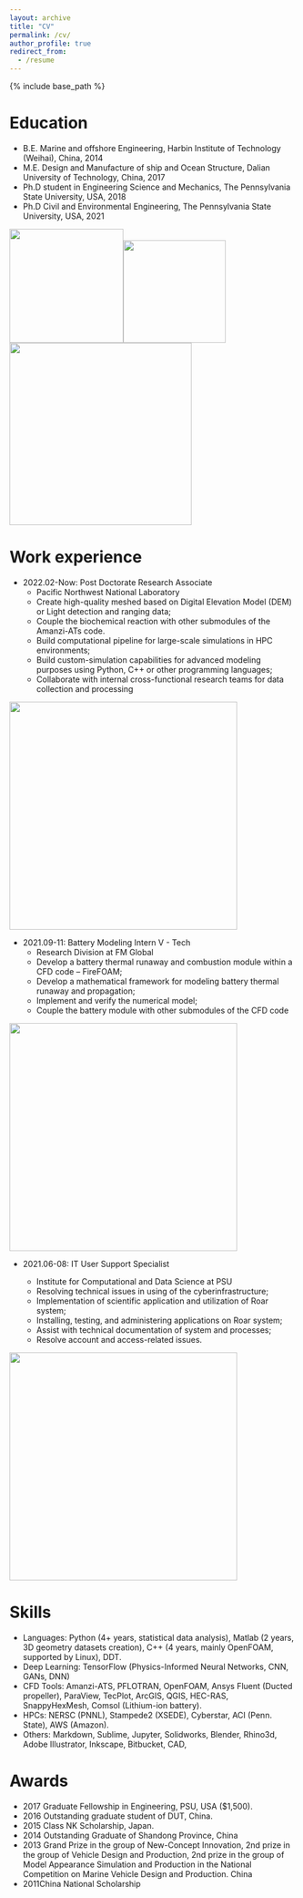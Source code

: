 ```yaml
---
layout: archive
title: "CV"
permalink: /cv/
author_profile: true
redirect_from:
  - /resume
---
```


{% include base_path %}

Education
======
* B.E. Marine and offshore Engineering, Harbin Institute of Technology (Weihai), China, 2014
* M.E. Design and Manufacture of ship and Ocean Structure, Dalian University of Technology, China, 2017
* Ph.D student in Engineering Science and Mechanics, The Pennsylvania State University, USA, 2018
* Ph.D Civil and Environmental Engineering, The Pennsylvania State University, USA, 2021


<img src="https://user-images.githubusercontent.com/21980320/185760122-e764de99-33ad-427e-9089-dee3d833caa4.gif" width="200" /><img src="https://user-images.githubusercontent.com/21980320/185761493-7dae5637-c795-4dfa-a640-df68ddbab4cc.png" width="180" /><img src="https://user-images.githubusercontent.com/21980320/185761556-084add62-10db-400c-87ff-0959cba83796.jpg" width="320" />



Work experience
======
* 2022.02-Now: Post Doctorate Research Associate
  * Pacific Northwest National Laboratory
  * Create high-quality meshed based on Digital Elevation Model (DEM) or Light detection and ranging data;
  * Couple the biochemical reaction with other submodules of the Amanzi-ATs code.
  * Build computational pipeline for large-scale simulations in HPC environments;
  * Build custom-simulation capabilities for advanced modeling purposes using Python, C++ or other programming languages;
  * Collaborate with internal cross-functional research teams for data collection and processing
<img src="https://user-images.githubusercontent.com/21980320/185761624-a995618d-5533-4249-8a70-e24652679187.png" width="400" />

* 2021.09-11: Battery Modeling Intern V - Tech
  * Research Division at FM Global
  * Develop a battery thermal runaway and combustion module within a CFD code – FireFOAM;
  * Develop a mathematical framework for modeling battery thermal runaway and propagation;
  * Implement and verify the numerical model;
  * Couple the battery module with other submodules of the CFD code
<img src="https://user-images.githubusercontent.com/21980320/185761696-c15fcf3a-2cac-4e80-99e4-476f3616b936.jpg" width="400" />


* 2021.06-08: IT User Support Specialist

  * Institute for Computational and Data Science at PSU 
  * Resolving technical issues in using of the cyberinfrastructure;
  * Implementation of scientific application and utilization of Roar system;
  * Installing, testing, and administering applications on Roar system;
  * Assist with technical documentation of system and processes;
  * Resolve account and access-related issues.
  
<img src="https://user-images.githubusercontent.com/21980320/185761840-ad063827-c1a9-409e-ad06-e8fbae2d2965.jpg" width="400" />


Skills
======
* Languages: Python (4+ years, statistical data analysis), Matlab (2 years, 3D geometry datasets
creation), C++ (4 years, mainly OpenFOAM, supported by Linux), DDT.
* Deep Learning: TensorFlow (Physics-Informed Neural Networks, CNN, GANs, DNN)
* CFD Tools: Amanzi-ATS, PFLOTRAN, OpenFOAM, Ansys Fluent (Ducted propeller), ParaView,
TecPlot, ArcGIS, QGIS, HEC-RAS, SnappyHexMesh, Comsol (Lithium-ion battery).
* HPCs: NERSC (PNNL), Stampede2 (XSEDE), Cyberstar, ACI (Penn. State), AWS (Amazon).
* Others: Markdown, Sublime, Jupyter, Solidworks, Blender, Rhino3d, Adobe Illustrator,
Inkscape, Bitbucket, CAD,

Awards
======
* 2017 Graduate Fellowship in Engineering, PSU, USA ($1,500).
* 2016 Outstanding graduate student of DUT, China.
* 2015 Class NK Scholarship, Japan. 
* 2014 Outstanding Graduate of Shandong Province, China 
* 2013 Grand Prize in the group of New-Concept Innovation, 2nd prize in the group of Vehicle Design and  Production,  2nd  prize in the group of  Model  Appearance Simulation and Production in the National Competition on Marine Vehicle Design and Production. China
* 2011China National Scholarship

  

  

